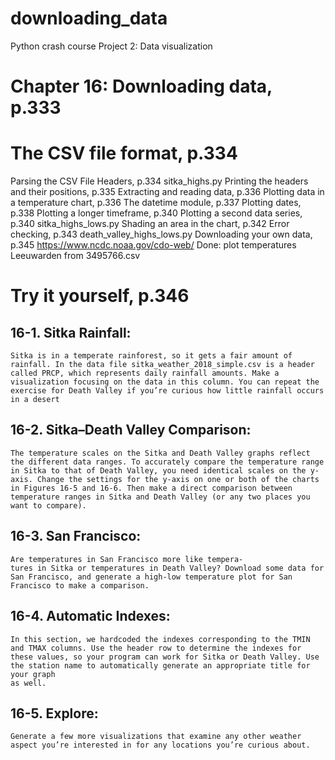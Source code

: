 # downloading_data

Python crash course
Project 2: Data visualization

# Chapter 16: Downloading data, p.333

# The CSV file format, p.334
Parsing the CSV File Headers, p.334
    sitka_highs.py
Printing the headers and their positions, p.335
Extracting and reading data, p.336
Plotting data in a temperature chart, p.336
The datetime module, p.337
Plotting dates, p.338
Plotting a longer timeframe, p.340
Plotting a second data series, p.340
    sitka_highs_lows.py
Shading an area in the chart, p.342
Error checking, p.343
    death_valley_highs_lows.py
Downloading your own data, p.345
    https://www.ncdc.noaa.gov/cdo-web/
    Done: plot temperatures Leeuwarden from 3495766.csv


# Try it yourself, p.346

## 16-1. Sitka Rainfall: 
    Sitka is in a temperate rainforest, so it gets a fair amount of rainfall. In the data file sitka_weather_2018_simple.csv is a header called PRCP, which represents daily rainfall amounts. Make a visualization focusing on the data in this column. You can repeat the exercise for Death Valley if you’re curious how little rainfall occurs in a desert

## 16-2. Sitka–Death Valley Comparison: 
    The temperature scales on the Sitka and Death Valley graphs reflect the different data ranges. To accurately compare the temperature range in Sitka to that of Death Valley, you need identical scales on the y-axis. Change the settings for the y-axis on one or both of the charts in Figures 16-5 and 16-6. Then make a direct comparison between temperature ranges in Sitka and Death Valley (or any two places you want to compare).

## 16-3. San Francisco: 
    Are temperatures in San Francisco more like tempera-
    tures in Sitka or temperatures in Death Valley? Download some data for San Francisco, and generate a high-low temperature plot for San Francisco to make a comparison.

## 16-4. Automatic Indexes: 
    In this section, we hardcoded the indexes corresponding to the TMIN and TMAX columns. Use the header row to determine the indexes for these values, so your program can work for Sitka or Death Valley. Use the station name to automatically generate an appropriate title for your graph
    as well.

## 16-5. Explore: 
    Generate a few more visualizations that examine any other weather aspect you’re interested in for any locations you’re curious about.

